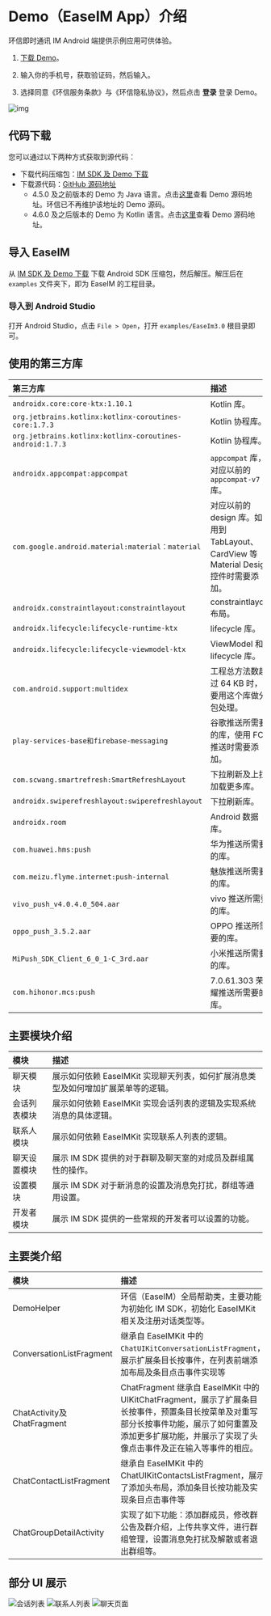 # Demo（EaseIM App）介绍

<Toc />

环信即时通讯 IM Android 端提供示例应用可供体验。

1. [下载 Demo](https://www.easemob.com/download/demo)。

2. 输入你的手机号，获取验证码，然后输入。

3. 选择同意《环信服务条款》与《环信隐私协议》，然后点击 **登录** 登录 Demo。

![img](/images/demo/android_login.png)

## 代码下载

您可以通过以下两种方式获取到源代码：
- 下载代码压缩包：[IM SDK 及 Demo 下载](https://www.easemob.com/download/im)
- 下载源代码：[GitHub 源码地址](https://github.com/easemob/easemob-demo-android)
  - 4.5.0 及之前版本的 Demo 为 Java 语言。点击[这里](https://github.com/easemob/chat-android)查看 Demo 源码地址。环信已不再维护该地址的 Demo 源码。
  - 4.6.0 及之后版本的 Demo 为 Kotlin 语言。点击[这里](https://github.com/easemob/easemob-demo-android)查看 Demo 源码地址。

## 导入 EaseIM

从 [IM SDK 及 Demo 下载](https://www.easemob.com/download/im) 下载 Android SDK 压缩包，然后解压。解压后在 `examples` 文件夹下，即为 EaseIM 的工程目录。

### 导入到 Android Studio

打开 Android Studio，点击 `File > Open`，打开 `examples/EaseIm3.0` 根目录即可。

## 使用的第三方库

| 第三方库                | 描述     | 
| :------------------- | :------------- |
| `androidx.core:core-ktx:1.10.1`   |  Kotlin 库。 |
| `org.jetbrains.kotlinx:kotlinx-coroutines-core:1.7.3`  | Kotlin 协程库。  |   
| `org.jetbrains.kotlinx:kotlinx-coroutines-android:1.7.3`  | Kotlin 协程库。  |  
| `androidx.appcompat:appcompat`       | `appcompat` 库，对应以前的 `appcompat-v7` 库。   |
| `com.google.android.material:material：material`      | 对应以前的 design 库。如果用到 TabLayout、CardView 等 Material Design 控件时需要添加。  |
| `androidx.constraintlayout:constraintlayout`      | constraintlayout 布局。   |
| `androidx.lifecycle:lifecycle-runtime-ktx`      | lifecycle 库。  |
| `androidx.lifecycle:lifecycle-viewmodel-ktx`  |  ViewModel 和 lifecycle 库。  |
| `com.android.support:multidex`  | 工程总方法数超过 64 KB 时，需要用这个库做分包处理。  |
| `play-services-base和firebase-messaging`      | 谷歌推送所需要的库，使用 FCM 推送时需要添加。  |
| `com.scwang.smartrefresh:SmartRefreshLayout`      | 下拉刷新及上拉加载更多库。 |
| `androidx.swiperefreshlayout:swiperefreshlayout`      | 下拉刷新库。|
| `androidx.room`      | Android 数据库。   |
| `com.huawei.hms:push`      |  华为推送所需要的库。  |
| `com.meizu.flyme.internet:push-internal`      | 魅族推送所需要的库。   |
| `vivo_push_v4.0.4.0_504.aar`       | vivo 推送所需要的库。  |
| `oppo_push_3.5.2.aar`      | OPPO 推送所需要的库。   |
| `MiPush_SDK_Client_6_0_1-C_3rd.aar`      | 小米推送所需要的库。  |
| `com.hihonor.mcs:push`      | 7.0.61.303 荣耀推送所需要的库。  |

## 主要模块介绍

| 模块               | 描述   | 
| :------------------- | :----- |
| 聊天模块    | 展示如何依赖 EaseIMKit 实现聊天列表，如何扩展消息类型及如何增加扩展菜单等的逻辑。    | 
| 会话列表模块 | 展示如何依赖 EaseIMKit 实现会话列表的逻辑及实现系统消息的具体逻辑。   | 
| 联系人模块  | 展示如何依赖 EaseIMKit 实现联系人列表的逻辑。   | 
| 聊天设置模块  | 展示 IM SDK 提供的对于群聊及聊天室的对成员及群组属性的操作。    | 
| 设置模块  | 展示 IM SDK 对于新消息的设置及消息免打扰，群组等通用设置。   | 
| 开发者模块  | 展示 IM SDK 提供的一些常规的开发者可以设置的功能。   | 

## 主要类介绍

| 模块               | 描述   | 
| :------------------- | :----- |
| DemoHelper               | 环信（EaseIM）全局帮助类，主要功能为初始化 IM SDK，初始化 EaseIMKit 相关及注册对话类型等。  | 
| ConversationListFragment   | 继承自 EaseIMKit 中的 `ChatUIKitConversationListFragment`，展示扩展条目长按事件，在列表前端添加布局及条目点击事件实现等  | 
| ChatActivity及ChatFragment  | ChatFragment 继承自 EaseIMKit 中的 UIKitChatFragment，展示了扩展条目长按事件，预置条目长按菜单及对重写部分长按事件功能，展示了如何重置及添加更多扩展功能，并展示了实现了头像点击事件及正在输入等事件的相应。  | 
| ChatContactListFragment                | 继承自 EaseIMKit 中的 ChatUIKitContactsListFragment，展示了添加头布局，添加条目长按功能及实现条目点击事件等  |
| ChatGroupDetailActivity  | 实现了如下功能：添加群成员，修改群公告及群介绍，上传共享文件，进行群组管理，设置消息免打扰及解散或者退出群组等。   | 

## 部分 UI 展示

![会话列表](/images/android/app-demo-ui-1.jpeg)
![联系人列表](/images/android/app-demo-ui-2.jpeg)
![聊天页面](/images/android/app-demo-ui-3.jpeg)